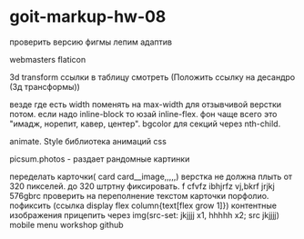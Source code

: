 # goit-markup-hw-08

проверить версию фигмы лепим адаптив

webmasters flaticon

3d transform ссылки в таблицу смотреть (Положить ссылку на десандро (3д
трансформы))

везде где есть width поменять на max-width для отзывчивой верстки потом. если
надо inline-block то юзай inline-flex. фон чаще всего это "имадж, норепит,
кавер, центер". bgcolor для секций через nth-child.

animate. Style библиотека анимаций css

picsum.photos - раздает рандомные картинки

переделать карточки( card card\_\_image,,,,,) верстка не должна плыть от 320
пикселей. до 320 штртну фиксировать. f cfvfz ibhjrfz vj,bkrf jrjkj 576gbrc
проверить на переполнение текстом карточки порфолио. пофиксить (ссылка display
flex column{text[flex grow 1]}) контентные изображения прицепить через
img(src-set: jkjjjj x1, hhhhh x2; src jkjjjj) mobile menu workshop github
